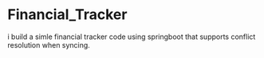 # Financial_Tracker
i build a simle financial tracker code using springboot that supports conflict resolution when syncing.
